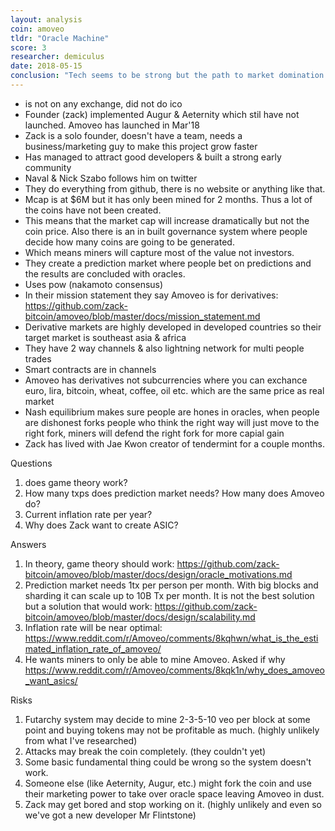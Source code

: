 ```yaml
---
layout: analysis
coin: amoveo
tldr: "Oracle Machine"
score: 3
researcher: demiculus
date: 2018-05-15
conclusion: "Tech seems to be strong but the path to market domination is not clear. Zack(founder) has some ideas here: https://www.reddit.com/r/Amoveo/comments/8j91ik/good_tech_but_what_is_the_path_to_market/ so we need to watch & see how it evolves.\nI believe it will increase in price as people discover this gem. Could easily get to top 100 and probably top 30 on coinmarketcap.com."
---
```


- is not on any exchange, did not do ico
- Founder (zack) implemented Augur & Aeternity which stil have not launched. Amoveo has launched in Mar'18
- Zack is a solo founder, doesn't have a team, needs a business/marketing guy to make this project grow faster
- Has managed to attract good developers & built a strong early community
- Naval & Nick Szabo follows him on twitter
- They do everything from github, there is no website or anything like that.
- Mcap is at $6M but it has only been mined for 2 months. Thus a lot of the coins have not been created.
- This means that the market cap will increase dramatically but not the coin price. Also there is an in built governance system where people decide how many coins are going to be generated.
- Which means miners will capture most of the value not investors.
- They create a prediction market where people bet on predictions and the results are concluded with oracles.
- Uses pow (nakamoto consensus)
- In their mission statement they say Amoveo is for derivatives: https://github.com/zack-bitcoin/amoveo/blob/master/docs/mission_statement.md
- Derivative markets are highly developed in developed countries so their target market is southeast asia & africa
- They have 2 way channels & also lightning network for multi people trades
- Smart contracts are in channels
- Amoveo has derivatives not subcurrencies where you can exchance euro, lira, bitcoin, wheat, coffee, oil etc. which are the same price as real market
- Nash equilibrium makes sure people are hones in oracles, when people are dishonest forks people who think the right way will just move to the right fork, miners will defend the right fork for more capial gain
- Zack has lived with Jae Kwon creator of tendermint for a couple months.

Questions

1. does game theory work?
2. How many txps does prediction market needs? How many does Amoveo do?
3. Current inflation rate per year?
4. Why does Zack want to create ASIC?

Answers

1. In theory, game theory should work: https://github.com/zack-bitcoin/amoveo/blob/master/docs/design/oracle_motivations.md
2. Prediction market needs 1tx per person per month. With big blocks and sharding it can scale up to 10B Tx per month. It is not the best solution but a solution that would work: https://github.com/zack-bitcoin/amoveo/blob/master/docs/design/scalability.md
3. Inflation rate will be near optimal: https://www.reddit.com/r/Amoveo/comments/8kqhwn/what_is_the_estimated_inflation_rate_of_amoveo/
4. He wants miners to only be able to mine Amoveo. Asked if why https://www.reddit.com/r/Amoveo/comments/8kqk1n/why_does_amoveo_want_asics/

Risks

1. Futarchy system may decide to mine 2-3-5-10 veo per block at some point and buying tokens may not be profitable as much. (highly unlikely from what I've researched)
2. Attacks may break the coin completely. (they couldn't yet)
3. Some basic fundamental thing could be wrong so the system doesn't work.
4. Someone else (like Aeternity, Augur, etc.) might fork the coin and use their marketing power to take over oracle space leaving Amoveo in dust.
5. Zack may get bored and stop working on it. (highly unlikely and even so we've got a new developer Mr Flintstone)
